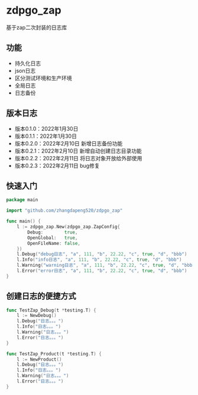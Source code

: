 # zdpgo_zap
基于zap二次封装的日志库

## 功能
- 持久化日志
- json日志
- 区分测试环境和生产环境
- 全局日志
- 日志备份

## 版本日志
- 版本0.1.0：2022年1月30日
- 版本0.1.1：2022年1月30日
- 版本0.2.0：2022年2月10日 新增日志备份功能
- 版本0.2.1：2022年2月10日 新增自动创建日志目录功能
- 版本0.2.2：2022年2月11日 将日志对象开放给外部使用
- 版本0.2.3：2022年2月11日 bug修复

## 快速入门
```go
package main

import "github.com/zhangdapeng520/zdpgo_zap"

func main() {
	l := zdpgo_zap.New(zdpgo_zap.ZapConfig{
		Debug:        true,
		OpenGlobal:   true,
		OpenFileName: false,
	})
	l.Debug("debug日志", "a", 111, "b", 22.22, "c", true, "d", "bbb")
	l.Info("info日志", "a", 111, "b", 22.22, "c", true, "d", "bbb")
	l.Warning("warning日志", "a", 111, "b", 22.22, "c", true, "d", "bbb")
	l.Error("error日志", "a", 111, "b", 22.22, "c", true, "d", "bbb")
}
```

## 创建日志的便捷方式
```go
func TestZap_Debug(t *testing.T) {
	l := NewDebug()
	l.Debug("日志。。。")
	l.Info("日志。。。")
	l.Warning("日志。。。")
	l.Error("日志。。。")
}

func TestZap_Product(t *testing.T) {
	l := NewProduct()
	l.Debug("日志。。。")
	l.Info("日志。。。")
	l.Warning("日志。。。")
	l.Error("日志。。。")
}
```